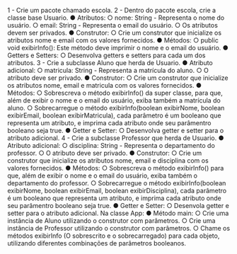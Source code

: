 1 - Crie um pacote chamado escola.
2 - Dentro do pacote escola, crie a classe base Usuario.
● Atributos:
○ nome: String - Representa o nome do usuário.
○ email: String - Representa o email do usuário.
○ Os atributos devem ser privados.
● Construtor:
○ Crie um construtor que inicialize os atributos nome e email com os valores
fornecidos.
● Métodos:
○ public void exibirInfo(): Este método deve imprimir o nome e o
email do usuário.
● Getters e Setters:
○ Desenvolva getters e setters para cada um dos atributos.
3 - Crie a subclasse Aluno que herda de Usuario.
● Atributo adicional:
○ matricula: String - Representa a matrícula do aluno.
○ O atributo deve ser privado.
● Construtor:
○ Crie um construtor que inicialize os atributos nome, email e matricula
com os valores fornecidos.
● Métodos:
○ Sobrescreva o método exibirInfo() da super classe, para que, além de
exibir o nome e o email do usuário, exiba também a matrícula do aluno.
○ Sobrecarregue o método exibirInfo(boolean exibirNome, boolean
exibirEmail, boolean exibirMatricula), cada parâmetro é um
booleano que representa um atributo, e imprima cada atributo onde seu
parâmentro booleano seja true.
● Getter e Setter:
○ Desenvolva getter e setter para o atributo adicional.
4 - Crie a subclasse Professor que herda de Usuario.
● Atributo adicional:
○ disciplina: String - Representa o departamento do professor.
○ O atributo deve ser privado.
● Construtor:
○ Crie um construtor que inicialize os atributos nome, email e disciplina
com os valores fornecidos.
● Métodos:
○ Sobrescreva o método exibirInfo() para que, além de exibir o nome e o
email do usuário, exiba também o departamento do professor.
○ Sobrecarregue o método exibirInfo(boolean exibirNome, boolean
exibirEmail, boolean exibirDisciplina), cada parâmetro é um
booleano que representa um atributo, e imprima cada atributo onde seu
parâmentro booleano seja true.
● Getter e Setter:
○ Desenvola getter e setter para o atributo adicional.
Na classe App:
● Método main:
○ Crie uma instância de Aluno utilizando o construtor com parâmetros.
○ Crie uma instância de Professor utilizando o construtor com parâmetros.
○ Chame os métodos exibirInfo (O sobrescrito e o
sobrecarregado) para cada objeto, utilizando diferentes combinações de
parâmetros booleanos.